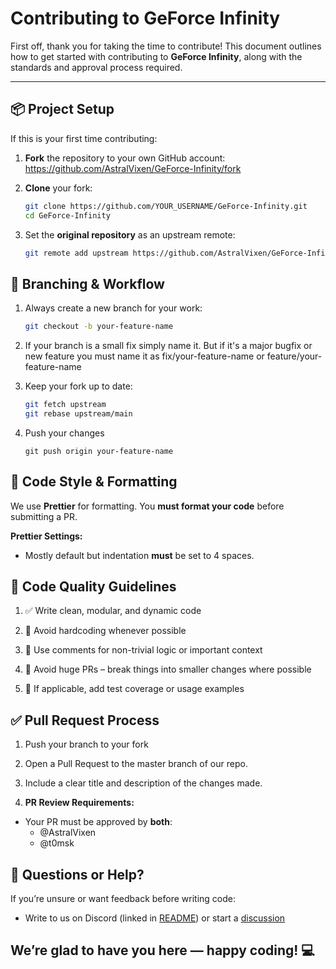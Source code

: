 # Contributing to GeForce Infinity

First off, thank you for taking the time to contribute! This document outlines how to get started with contributing to **GeForce Infinity**, along with the standards and approval process required.

---

## 📦 Project Setup

If this is your first time contributing:

1. **Fork** the repository to your own GitHub account:  
   https://github.com/AstralVixen/GeForce-Infinity/fork

2. **Clone** your fork:
   ```bash
   git clone https://github.com/YOUR_USERNAME/GeForce-Infinity.git
   cd GeForce-Infinity
   ```

3. Set the **original repository** as an upstream remote:
    ```bash
    git remote add upstream https://github.com/AstralVixen/GeForce-Infinity.git
    ```

## 🌿 Branching & Workflow
1. Always create a new branch for your work:
    ```bash
    git checkout -b your-feature-name
    ```
2. If your branch is a small fix simply name it. But if it's a major bugfix or new feature you must name it as fix/your-feature-name or feature/your-feature-name

3. Keep your fork up to date:
    ```bash
    git fetch upstream
    git rebase upstream/main
    ```
4. Push your changes 
    ```
    git push origin your-feature-name
    ````

## 🧹 Code Style & Formatting
We use **Prettier** for formatting. You **must format your code** before submitting a PR.

**Prettier Settings:**
- Mostly default but indentation **must** be set to 4 spaces.

## 🧠 Code Quality Guidelines
1. ✅ Write clean, modular, and dynamic code

2. 🧼 Avoid hardcoding whenever possible

3. 💬 Use comments for non-trivial logic or important context

3. 🚫 Avoid huge PRs – break things into smaller changes where possible

4. 🧪 If applicable, add test coverage or usage examples

## ✅ Pull Request Process
1. Push your branch to your fork

2. Open a Pull Request to the master branch of our repo.

3. Include a clear title and description of the changes made.

4. **PR Review Requirements:**
- Your PR must be approved by **both**:
    - @AstralVixen
    - @t0msk

## 💬 Questions or Help?
If you’re unsure or want feedback before writing code:
- Write to us on Discord (linked in [README](https://github.com/AstralVixen/GeForce-Infinity#readme)) or start a [discussion](https://github.com/AstralVixen/GeForce-Infinity/discussions)

## We’re glad to have you here — happy coding! 💻
